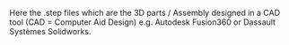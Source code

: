 Here the .step files which are the 3D parts / Assembly designed in a CAD tool (CAD = Computer Aid Design) e.g. Autodesk Fusion360 or Dassault Systèmes Solidworks.
